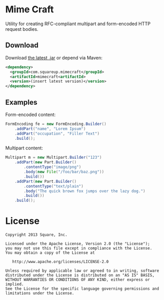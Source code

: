 Mime Craft
==========

Utility for creating RFC-compliant multipart and form-encoded HTTP request bodies.



Download
--------

Download [the latest .jar][1] or depend via Maven:

```xml
<dependency>
  <groupId>com.squareup.mimecraft</groupId>
  <artifactId>mimecraft<artifactId>
  <version>(insert latest version)</version>
</dependency>
```



Examples
--------

Form-encoded content:
```java
FormEncoding fe = new FormEncoding.Builder()
    .addPart("name", "Lorem Ipsum")
    .addPart("occupation", "Filler Text")
    .build();
```

Multipart content:
```java
Multipart m = new Multipart.Builder("123")
    .addPart(new Part.Builder()
        .contentType("image/png")
        .body(new File("/foo/bar/baz.png"))
        .build())
    .addPart(new Part.Builder()
        .contentType("text/plain")
        .body("The quick brown fox jumps over the lazy dog.")
        .build())
    .build();
```



License
=======

    Copyright 2013 Square, Inc.

    Licensed under the Apache License, Version 2.0 (the "License");
    you may not use this file except in compliance with the License.
    You may obtain a copy of the License at

       http://www.apache.org/licenses/LICENSE-2.0

    Unless required by applicable law or agreed to in writing, software
    distributed under the License is distributed on an "AS IS" BASIS,
    WITHOUT WARRANTIES OR CONDITIONS OF ANY KIND, either express or implied.
    See the License for the specific language governing permissions and
    limitations under the License.


 [1]: http://repository.sonatype.org/service/local/artifact/maven/redirect?r=central-proxy&g=com.squareup.mimecraft&a=mimecraft&v=LATEST
